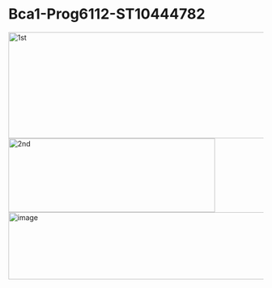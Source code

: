# Bca1-Prog6112-ST10444782

<img width="536" height="210" alt="1st" src="https://github.com/user-attachments/assets/bf41c972-601b-46c1-b62e-523e73d8f393" />




<img width="408" height="146" alt="2nd" src="https://github.com/user-attachments/assets/a88ee93c-3171-46da-94fd-293c1fce5d0d" />




<img width="523" height="133" alt="image" src="https://github.com/user-attachments/assets/2de45932-af28-45ed-91a0-5b1f86412a07" />

